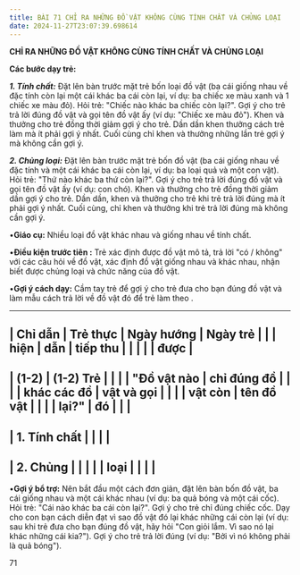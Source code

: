 ```yaml
---
title: BÀI 71 CHỈ RA NHỮNG ĐỒ VẬT KHÔNG CÙNG TÍNH CHẤT VÀ CHỦNG LOẠI
date: 2024-11-27T23:07:39.698614
---
```


**CHỈ RA NHỮNG ĐỒ VẬT KHÔNG CÙNG TÍNH CHẤT VÀ CHỦNG LOẠI**

**Các bước dạy trẻ:**

***1. Tính chất:*** Đặt lên bàn trước mặt trẻ bốn loại đồ vật (ba cái
giống nhau về đặc tính còn lại một cái khác ba cái còn lại, ví dụ: ba
chiếc xe màu xanh và 1 chiếc xe màu đỏ). Hỏi trẻ: "Chiếc nào khác ba
chiếc còn lại?". Gợi ý cho trẻ trả lời đúng đồ vật và gọi tên đồ vật
ấy (ví dụ: "Chiếc xe màu đỏ"). Khen và thưởng cho trẻ đồng thời giảm
gợi ý cho trẻ. Dần dần khen thưởng cách trẻ làm mà ít phải gợi ý nhất.
Cuối cùng chỉ khen và thưởng những lần trẻ gợi ý mà không cần gợi ý.

***2. Chủng loại:*** Đặt lên bàn trước mặt trẻ bốn đồ vật (ba cái
giống nhau về đặc tính và một cái khác ba cái còn lại, ví dụ: ba loại
quả và một con vật). Hỏi trẻ: "Thứ nào khác ba thứ còn lại?". Gợi ý
cho trẻ trả lời đúng đồ vật và gọi tên đồ vật ấy (ví dụ: con chó).
Khen và thưởng cho trẻ đồng thời giảm dần gợi ý cho trẻ. Dần dần, khen
và thưởng cho trẻ khi trẻ trả lời đúng mà ít phải gợi ý nhất. Cuối
cùng, chỉ khen và thưởng khi trẻ trả lời đúng mà không cần gợi ý.

•**Giáo cụ:** Nhiều loại đồ vật khác nhau và giống nhau về tính chất.

•**Điều kiện trước tiên :** Trẻ xác định được đồ vật mô tả, trả lời
"có / không" với các câu hỏi về đồ vật, xác định đồ vật giống nhau và
khác nhau, nhận biết được chủng loại và chức năng của đồ vật.

•**Gợi ý cách dạy:** Cầm tay trẻ để gợi ý cho trẻ đưa cho bạn đúng đồ
vật và làm mẫu cách trả lời về đồ vật đó để trẻ làm theo .

-------------------------------------------------------------------------
| **Chỉ dẫn**     | **Trẻ thực      | **Ngày hướng  | **Ngày trẻ    |
|                 | hiện**          | dẫn**         | tiếp thu      |
|                 |                 |                 | được**        |
-------------------------------------------------------------------------
| **(1-2)**     | **(1-2) Trẻ   |                 |                 |
| "**Đồ vật nào | chỉ đúng đồ   |                 |                 |
| khác các đồ   | vật và gọi    |                 |                 |
| vật còn       | tên đồ vật    |                 |                 |
| lại?**"       | đó**          |                 |                 |
-------------------------------------------------------------------------
| 1. Tính chất |                 |                 |                 |
-------------------------------------------------------------------------
| 2. Chủng     |                 |                 |                 |
| loại          |                 |                 |                 |
-------------------------------------------------------------------------

•**Gợi ý bổ trợ:** Nên bắt đầu một cách đơn giản, đặt lên bàn bốn đồ
vật, ba cái giống nhau và một cái khác nhau (ví dụ: ba quả bóng và một
cái cốc). Hỏi trẻ: "Cái nào khác ba cái còn lại?". Gợi ý cho trẻ chỉ
đúng chiếc cốc. Dạy cho con bạn cách diễn đạt vì sao đồ vật đó lại
khác những cái còn lại (ví dụ: sau khi trẻ đưa cho bạn đúng đồ vật,
hãy hỏi "Con giỏi lắm. Vì sao nó lại khác những cái kia?"). Gợi ý cho
trẻ trả lời đúng (ví dụ: "Bởi vì nó không phải là quả bóng").

71

